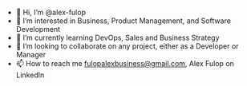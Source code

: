- 👋 Hi, I’m @alex-fulop
- 👀 I’m interested in Business, Product Management, and Software Development
- 🌱 I’m currently learning DevOps, Sales and Business Strategy
- 💞️ I’m looking to collaborate on any project, either as a Developer or Manager
- 📫 How to reach me fulopalexbusiness@gmail.com, Alex Fulop on LinkedIn

<!---
alex-fulop/alex-fulop is a ✨ special ✨ repository because its `README.md` (this file) appears on your GitHub profile.
You can click the Preview link to take a look at your changes.
--->
